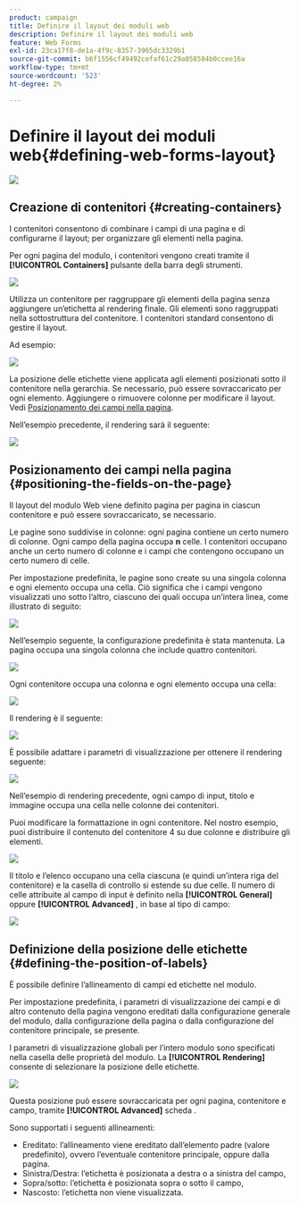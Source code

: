 ```yaml
---
product: campaign
title: Definire il layout dei moduli web
description: Definire il layout dei moduli web
feature: Web Forms
exl-id: 23ca17f8-de1a-4f9c-8357-3965dc3329b1
source-git-commit: b6f1556cf49492cefaf61c29a058584b0ccee16a
workflow-type: tm+mt
source-wordcount: '523'
ht-degree: 2%

---
```


# Definire il layout dei moduli web{#defining-web-forms-layout}

![](../../assets/common.svg)

## Creazione di contenitori {#creating-containers}

I contenitori consentono di combinare i campi di una pagina e di configurarne il layout; per organizzare gli elementi nella pagina.

Per ogni pagina del modulo, i contenitori vengono creati tramite il **[!UICONTROL Containers]** pulsante della barra degli strumenti.

![](assets/s_ncs_admin_survey_containers_add.png)

Utilizza un contenitore per raggruppare gli elementi della pagina senza aggiungere un’etichetta al rendering finale. Gli elementi sono raggruppati nella sottostruttura del contenitore. I contenitori standard consentono di gestire il layout.

Ad esempio:

![](assets/s_ncs_admin_survey_containers_std_arbo.png)

La posizione delle etichette viene applicata agli elementi posizionati sotto il contenitore nella gerarchia. Se necessario, può essere sovraccaricato per ogni elemento. Aggiungere o rimuovere colonne per modificare il layout. Vedi [Posizionamento dei campi nella pagina](#positioning-the-fields-on-the-page).

Nell’esempio precedente, il rendering sarà il seguente:

![](assets/s_ncs_admin_survey_containers_std_ex.png)

## Posizionamento dei campi nella pagina {#positioning-the-fields-on-the-page}

Il layout del modulo Web viene definito pagina per pagina in ciascun contenitore e può essere sovraccaricato, se necessario.

Le pagine sono suddivise in colonne: ogni pagina contiene un certo numero di colonne. Ogni campo della pagina occupa **n** celle. I contenitori occupano anche un certo numero di colonne e i campi che contengono occupano un certo numero di celle.

Per impostazione predefinita, le pagine sono create su una singola colonna e ogni elemento occupa una cella. Ciò significa che i campi vengono visualizzati uno sotto l’altro, ciascuno dei quali occupa un’intera linea, come illustrato di seguito:

![](assets/s_ncs_admin_survey_container_ex.png)

Nell’esempio seguente, la configurazione predefinita è stata mantenuta. La pagina occupa una singola colonna che include quattro contenitori.

![](assets/s_ncs_admin_survey_container_ex0.png)

Ogni contenitore occupa una colonna e ogni elemento occupa una cella:

![](assets/s_ncs_admin_survey_container_ex0a.png)

Il rendering è il seguente:

![](assets/s_ncs_admin_survey_container_ex0_rend.png)

È possibile adattare i parametri di visualizzazione per ottenere il rendering seguente:

![](assets/s_ncs_admin_survey_container_ex1_rend.png)

Nell’esempio di rendering precedente, ogni campo di input, titolo e immagine occupa una cella nelle colonne dei contenitori.

Puoi modificare la formattazione in ogni contenitore. Nel nostro esempio, puoi distribuire il contenuto del contenitore 4 su due colonne e distribuire gli elementi.

![](assets/s_ncs_admin_survey_container_ex2_rend.png)

Il titolo e l’elenco occupano una cella ciascuna (e quindi un’intera riga del contenitore) e la casella di controllo si estende su due celle. Il numero di celle attribuite al campo di input è definito nella **[!UICONTROL General]** oppure **[!UICONTROL Advanced]** , in base al tipo di campo:

![](assets/s_ncs_admin_survey_container_ex2.png)

## Definizione della posizione delle etichette {#defining-the-position-of-labels}

È possibile definire l’allineamento di campi ed etichette nel modulo.

Per impostazione predefinita, i parametri di visualizzazione dei campi e di altro contenuto della pagina vengono ereditati dalla configurazione generale del modulo, dalla configurazione della pagina o dalla configurazione del contenitore principale, se presente.

I parametri di visualizzazione globali per l’intero modulo sono specificati nella casella delle proprietà del modulo. La **[!UICONTROL Rendering]** consente di selezionare la posizione delle etichette.

![](assets/s_ncs_admin_survey_label_position.png)

Questa posizione può essere sovraccaricata per ogni pagina, contenitore e campo, tramite **[!UICONTROL Advanced]** scheda .

Sono supportati i seguenti allineamenti:

* Ereditato: l’allineamento viene ereditato dall’elemento padre (valore predefinito), ovvero l’eventuale contenitore principale, oppure dalla pagina.
* Sinistra/Destra: l’etichetta è posizionata a destra o a sinistra del campo,
* Sopra/sotto: l’etichetta è posizionata sopra o sotto il campo,
* Nascosto: l’etichetta non viene visualizzata.
